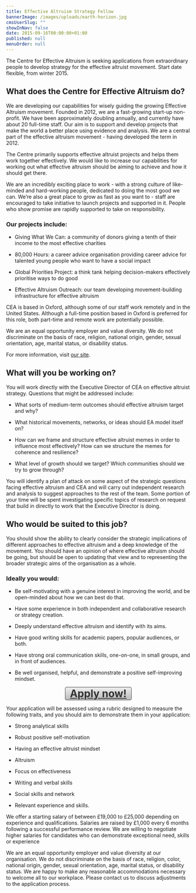 ```yaml
---
title: Effective Altruism Strategy Fellow
bannerImage: /images/uploads/earth-horizon.jpg
cmsUserSlug: ""
showInNav: false
date: 2015-09-16T00:00:00+01:00
published: null
menuOrder: null
---
```


The Centre for Effective Altruism is seeking applications from extraordinary people to develop strategy for the effective altruist movement. Start date flexible, from winter 2015.

  
## What does the Centre for Effective Altruism do?

  
We are developing our capabilities for wisely guiding the growing Effective Altruism movement. Founded in 2012, we are a fast-growing start-up non-profit. We have been approximately doubling annually, and currently have about 20 full-time staff. Our aim is to support and develop projects that make the world a better place using evidence and analysis. We are a central part of the effective altruism movement - having developed the term in 2012.

  
The Centre primarily supports effective altruist projects and helps them work together effectively. We would like to increase our capabilities for working out what effective altruism should be aiming to achieve and how it should get there.

  
We are an incredibly exciting place to work - with a strong culture of like-minded and hard-working people, dedicated to doing the most good we can. We&rsquo;re also a great place to grow as fast as you want to - staff are encouraged to take initiative to launch projects and supported in it. People who show promise are rapidly supported to take on responsibility.

  
### Our projects include:

* Giving What We Can: a community of donors giving a tenth of their income to the most effective charities

* 80,000 Hours: a career advice organisation providing career advice for talented young people who want to have a social impact

* Global Priorities Project: a think tank helping decision-makers effectively prioritise ways to do good

* Effective Altruism Outreach: our team developing movement-building infrastructure for effective altruism

  
CEA is based in Oxford, although some of our staff work remotely and in the United States. Although a full-time position based in Oxford is preferred for this role, both part-time and remote work are potentially possible.

  
We are an equal opportunity employer and value diversity. We do not discriminate on the basis of race, religion, national origin, gender, sexual orientation, age, marital status, or disability status.

  
For more information, visit [our site](https://centreforeffectivealtruism.org/careers/why-work-with-us/). 

  
## What will you be working on?

  
You will work directly with the Executive Director of CEA on effective altruist strategy. Questions that might be addressed include:

* What sorts of medium-term outcomes should effective altruism target and why?

* What historical movements, networks, or ideas should EA model itself on?

* How can we frame and structure effective altruist memes in order to influence most effectively? How can we structure the memes for coherence and resilience?

* What level of growth should we target? Which communities should we try to grow through?

  
You will identify a plan of attack on some aspect of the strategic questions facing effective altruism and CEA and will carry out independent research and analysis to suggest approaches to the rest of the team. Some portion of your time will be spent investigating specific topics of research on request that build in directly to work that the Executive Director is doing.

  
## Who would be suited to this job?

  
You should show the ability to clearly consider the strategic implications of different approaches to effective altruism and a deep knowledge of the movement. You should have an opinion of where effective altruism should be going, but should be open to updating that view and to representing the broader strategic aims of the organisation as a whole.

  
### Ideally you would:

* Be self-motivating with a genuine interest in improving the world, and be open-minded about how we can best do that.

* Have some experience in both independent and collaborative research or strategy creation.

* Deeply understand effective altruism and identify with its aims.

* Have good writing skills for academic papers, popular audiences, or both.

* Have strong oral communication skills, one-on-one, in small groups, and in front of audiences.

* Be well organised, helpful, and demonstrate a positive self-improving mindset.

  
<a href="https://eaglobal.typeform.com/to/nUNz0z" style="display: block; border-radius:4px; background-color: #DDD; background-image: linear-gradient(to top, #BBB, #EEE); width: 180px; text-align:center; font-weight:bold; font-size: 28px; border: 1px solid #333; color: #333; margin:auto" target="_blank">Apply now!</a>  
  
Your application will be assessed using a rubric designed to measure the following traits, and you should aim to demonstrate them in your application:

 * Strong analytical skills

* Robust positive self-motivation

* Having an effective altruist mindset

* Altruism

* Focus on effectiveness

* Writing and verbal skills

* Social skills and network

* Relevant experience and skills.

We offer a starting salary of between £19,000 to £25,000 depending on experience and qualifications. Salaries are raised by £1,000 every 6 months following a successful performance review. We are willing to negotiate higher salaries for candidates who can demonstrate exceptional need, skills or experience

We are an equal opportunity employer and value diversity at our organisation. We do not discriminate on the basis of race, religion, color, national origin, gender, sexual orientation, age, marital status, or disability status. We are happy to make any reasonable accommodations necessary to welcome all to our workplace. Please contact us to discuss adjustments to the application process. 

  

